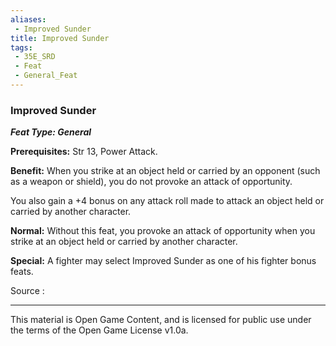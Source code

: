 ```yaml
---
aliases:
 - Improved Sunder
title: Improved Sunder
tags: 
 - 35E_SRD
 - Feat
 - General_Feat
---
```

### Improved Sunder 
***Feat Type: General***

**Prerequisites:** Str 13, Power Attack.

**Benefit:** When you strike at an object held or carried by an opponent
(such as a weapon or shield), you do not provoke an attack of
opportunity.

You also gain a +4 bonus on any attack roll made to attack an object
held or carried by another character.

**Normal:** Without this feat, you provoke an attack of opportunity when
you strike at an object held or carried by another character.

**Special:** A fighter may select Improved Sunder as one of his fighter
bonus feats.


Source :



---



This material is Open Game Content, and is licensed for public use under the terms of the Open Game License v1.0a.

